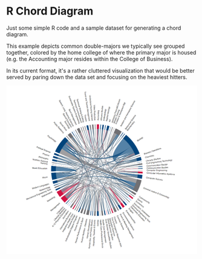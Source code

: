 # R Chord Diagram

Just some simple R code and a sample dataset for generating a chord diagram.

This example depicts common double-majors we typically see grouped together, colored by the home college of where the primary major is housed (e.g. the Accounting major resides within the College of Business). 

In its current format, it's a rather cluttered visualization that would be better served by paring down the data set and focusing on the heaviest hitters. 

![r chord diagram](r_chord_diagram_static.png)
